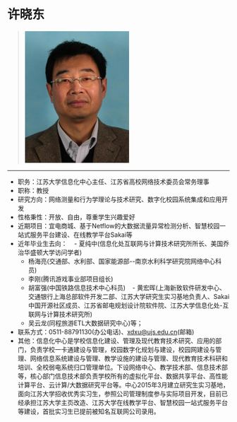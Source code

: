 # 许晓东
> ![](https://github.com/TutorWikiUJS/TutorWiki/blob/master/imgs/xxd.png)
---

- 职务：江苏大学信息化中心主任、江苏省高校网络技术委员会常务理事
- 职称：教授
- 研究方向：网络测量和行为学理论与技术研究、数字化校园系统集成和应用开发
- 性格秉性：开放、自由，尊重学生兴趣爱好
- 近期项目：宜电商城、基于Netflow的大数据流量异常检测分析、智慧校园一站式服务平台建设、在线教学平台Sakai等
- 近年毕业生去向：
    - 夏纯中(信息化处互联网与计算技术研究所所长、美国乔治华盛顿大学访问学者)
    - 杨海亮(交通部、水利部、国家能源部--南京水利科学研究院网络中心科员)
    - 李刚(腾讯游戏事业部项目组长)
    - 胡富强(中国铁路信息技术中心科员)
    - 黄宏晖(上海新致软件研发中心、交通银行上海总部软件开发二部、江苏大学研究生实习基地负责人、Sakai中国开源社区成员、江苏省邮电规划设计院软件院、江苏大学信息化处-互联网与计算技术研究所)
    - 吴云龙(同程旅游ETL大数据研究中心)等；
- 联系方式：0511-88791130(办公电话)、xdxu@ujs.edu.cn(邮箱)
- 其他：信息化中心是学校信息化建设、管理及现代教育技术研究、应用的部门，负责学校一卡通建设与管理，校园数字化规划与建设，校园网建设与管理、网络信息系统建设与管理、教学设施的建设与管理、现代教育技术科研和培训、全校弱电系统归口管理单位。下设网络中心、教学技术部、信息技术部等，核心部门信息技术部负责学校所有的虚拟化平台、数据共享平台、高性能计算平台、云计算/大数据研究平台等。中心2015年3月建立研究生实习基地，面向江苏大学招收优秀实习生，参照公司管理制度参与实际项目开发，目前已经承担江苏大学主页改造、江苏大学在线教学平台、智慧校园一站式服务平台等建设，首批实习生已提前被知名互联网公司录用。

